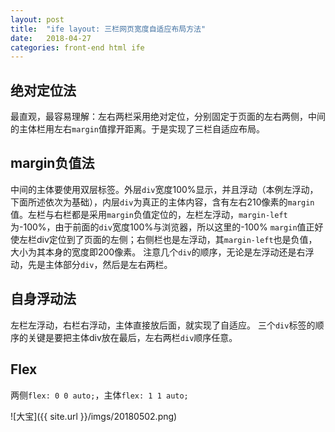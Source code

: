 ```yaml
---
layout: post
title:  "ife layout: 三栏网页宽度自适应布局方法"
date:   2018-04-27
categories: front-end html ife
---
```


## 绝对定位法

最直观，最容易理解：左右两栏采用绝对定位，分别固定于页面的左右两侧，中间的主体栏用左右`margin`值撑开距离。于是实现了三栏自适应布局。

## margin负值法

中间的主体要使用双层标签。外层`div`宽度100%显示，并且浮动（本例左浮动，下面所述依次为基础），内层`div`为真正的主体内容，含有左右210像素的`margin`值。左栏与右栏都是采用`margin`负值定位的，左栏左浮动，`margin-left`为-100%，由于前面的`div`宽度100%与浏览器，所以这里的-100% `margin`值正好使左栏div定位到了页面的左侧；右侧栏也是左浮动，其`margin-left`也是负值，大小为其本身的宽度即200像素。
注意几个`div`的顺序，无论是左浮动还是右浮动，先是主体部分`div`，然后是左右两栏。

## 自身浮动法

左栏左浮动，右栏右浮动，主体直接放后面，就实现了自适应。
三个`div`标签的顺序的关键是要把主体div放在最后，左右两栏`div`顺序任意。

## Flex

两侧`flex: 0 0 auto;`，主体`flex: 1 1 auto;`

![大宝]({{ site.url }}/imgs/20180502.png)
